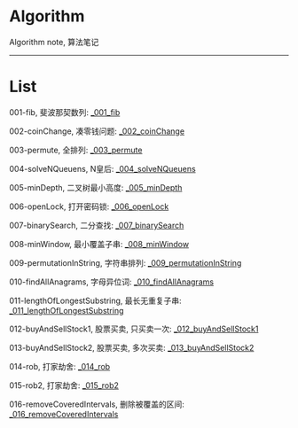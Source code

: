 # Algorithm
Algorithm note, 算法笔记

---

# List

001-fib, 斐波那契数列: [_001_fib](https://github.com/xjh093/Algorithm/blob/main/_001_fib.swift)

002-coinChange, 凑零钱问题: [_002_coinChange](https://github.com/xjh093/Algorithm/blob/main/_002_coinChange.swift)

003-permute, 全排列: [_003_permute](https://github.com/xjh093/Algorithm/blob/main/_003_permute.swift)

004-solveNQueuens, N皇后: [_004_solveNQueuens](https://github.com/xjh093/Algorithm/blob/main/_004_solveNQueuens.swift)

005-minDepth, 二叉树最小高度: [_005_minDepth](https://github.com/xjh093/Algorithm/blob/main/_005_minDepth.swift)

006-openLock, 打开密码锁: [_006_openLock](https://github.com/xjh093/Algorithm/blob/main/_006_openLock.swift)

007-binarySearch, 二分查找: [_007_binarySearch](https://github.com/xjh093/Algorithm/blob/main/_007_%20binarySearch.swift)

008-minWindow, 最小覆盖子串: [_008_minWindow](https://github.com/xjh093/Algorithm/blob/main/_008_minWindow.swift)

009-permutationInString, 字符串排列: [_009_permutationInString](https://github.com/xjh093/Algorithm/blob/main/_009_permutationInString.swift)

010-findAllAnagrams, 字母异位词: [_010_findAllAnagrams](https://github.com/xjh093/Algorithm/blob/main/_010_findAllAnagrams.swift)

011-lengthOfLongestSubstring, 最长无重复子串: [_011_lengthOfLongestSubstring](https://github.com/xjh093/Algorithm/blob/main/_011_lengthOfLongestSubstring.swift)

012-buyAndSellStock1, 股票买卖, 只买卖一次: [_012_buyAndSellStock1](https://github.com/xjh093/Algorithm/blob/main/_012_buyAndSellStock1.swift)

013-buyAndSellStock2, 股票买卖, 多次买卖: [_013_buyAndSellStock2](https://github.com/xjh093/Algorithm/blob/main/_013_buyAndSellStock2.swift)

014-rob, 打家劫舍: [_014_rob](https://github.com/xjh093/Algorithm/blob/main/_014_rob.swift)

015-rob2, 打家劫舍: [_015_rob2](https://github.com/xjh093/Algorithm/blob/main/_015_rob2.swift)

016-removeCoveredIntervals, 删除被覆盖的区间: [_016_removeCoveredIntervals](https://github.com/xjh093/Algorithm/blob/main/_016_removeCoveredIntervals.swift)


